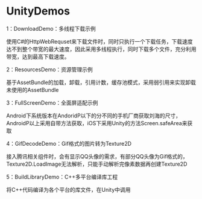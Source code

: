 # UnityDemos

1：DownloadDemo：多线程下载示例

使用C#的HttpWebRequset来下载文件时，同时只执行一个下载任务，下载速度达不到整个带宽的最大速度，因此采用多线程执行，同时下载多个文件，充分利用带宽，达到最高下载速度。

2：ResourcesDemo：资源管理示例

基于AssetBundle的加载，卸载，引用计数，缓存池模式，采用弱引用来实现卸载未使用的AssetBundle

3：FullScreenDemo：全面屏适配示例

Android下系统版本在AndoridP以下的分不同的手机厂商获取刘海的尺寸，AndroidP以上采用自带方法获取，iOS下采用Unity的方法Screen.safeArea来获取

4：GifDecodeDemo：Gif格式的图片转为Texture2D

接入腾讯相关组件时，会有显示QQ头像的需求，有部分QQ头像为Gif格式的，Texture2D.LoadImage无法解析，只能手动解析完像素数据再创建Texture2D

5：BuildLibraryDemo：C++多平台编译库工程

将C++代码编译为各个平台的库文件，在Unity中调用